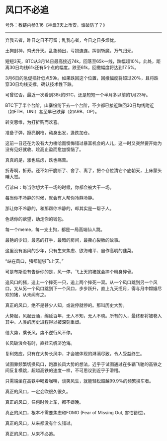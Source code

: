 # 风口不必追

号外：教链内参3.16《神盘3天上币安，谁破防了？》

* * *

弃我去者，昨日之日不可留；乱我心者，今日之日多烦忧。

土狗封神，鸡犬升天。乱象频出，亏损连连。挥剑斩魔，万气归元。

短短3天，BTC从3月14日最高接近74k，回落至65k一线，跌幅超10%。此处，距离30日均线61k还有5个点的幅度。跌至61k，回撤幅度将达到17.5%。

3月6日的急促插针低点59k。如果跌回这个位置，回撤幅度将超过20%，且将跌穿30日均线支撑，确认技术性下跌。

可曾忆否，最近一次看到38k的BTC，还是短短一个半月多以前的1月23号。

BTC下了半个台阶，山寨纷纷下去一个台阶，不少都已接近跌回30日均线附近（如ETH、UNI）甚至早已跌穿（如ARB、OP）。

转变思维，为打折购而欢喜。

准备子弹，擦亮钢枪，动身出发，逢跌加仓。

这前一日还在为没有大力梭哈而懊悔错过暴富机会的人儿，这一时又突然要开始为没有见好就收、趁高止盈而愈加懊恼了。

真真的是，涨也焦虑，跌也痛苦。

折寿啊，折寿。还不如干脆断了、舍了、离了，把个仓位清它个底朝天，上床蒙头睡大觉。

行谚曰：每当你想大干一场的时候，你都会被大干一场。

每当你不冷静的时候，就会有人帮你冷静冷静。

那让你不冷静的，和那帮你冷静的，却其实是一帮子人。

色诱你的欲望，劫走你的钱包。

每一个meme，每一支土狗，都是一局高端仙人跳。

最艳的少妇，最恶的打手，最暗的房间，最撕心裂肺的故事。

这里没有追风的少年，只有生来焦虑、欲海难平、自作高明的韭菜。

“站在风口，猪都能够飞上天。”

可是布斯没有告诉你的是，风一停，飞上天的猪就会摔个粉身碎骨。

追风口的猪，追上一个摔死一只，追上两个摔死一双。从一个风口跳到另一个风口，又从另一个风口跳到下一个风口，步步跃升，直上九天揽月，得与月中嫦娥尽欢的猪，从未闻有之。

真正的风口，绝不是甚少人知，或说停就停的。那叫历史大势。

大势起，风起云涌，绵延百年，无人不知，无人不晓。所有的人，最终都将被卷入其中。人类的历史进程得以被深刻重塑。

借大势，乘长风，势不逆行风不停。

长风破浪会有时，直挂云帆济沧海。

复利效应，只有在大势长风中，才会被体现的淋漓尽致，令人受益终生。

试图靠频繁切换风口，跑赢长风大势的想法，近乎于试图通过在多辆飞驰的高铁之间反复横跳，超越高铁的速度一样，不可思议到近乎于滑稽。

只需端坐在高铁中喝着咖啡，谈笑风生，就能轻松超越99.9%的频繁换车者。

真正的风口，一定会吹很久很久。

真正的风口，任何时候上车，都不嫌晚。

真正的风口，根本不需要焦虑和FOMO (Fear of Missing Out, 害怕错过)。

真正的风口，从来都没有什么错过。

真正的风口，从来不必追。

